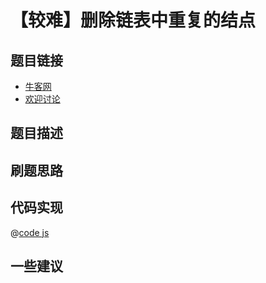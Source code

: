 # 【较难】删除链表中重复的结点

## 题目链接

- [牛客网]()
- [欢迎讨论]()

## 题目描述

## 刷题思路

## 代码实现

@[code js](@code/algorithm/剑指/链表/deleteDuplication.js)

## 一些建议
